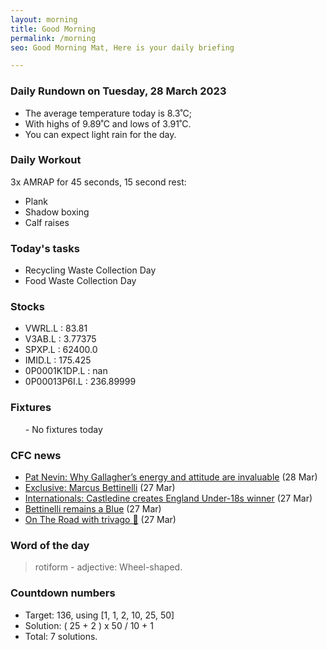```yaml
---
layout: morning
title: Good Morning
permalink: /morning
seo: Good Morning Mat, Here is your daily briefing

---
```


<!-- weather_marker starts -->
### Daily Rundown on Tuesday, 28 March 2023

- The average temperature today is 8.3˚C;
- With highs of 9.89˚C and lows of 3.91˚C.
- You can expect light rain for the day.

<!-- weather_marker ends -->

### Daily Workout
<!-- workout_marker starts -->
3x AMRAP for 45 seconds, 15 second rest:

- Plank
- Shadow boxing
- Calf raises

<!-- workout_marker ends -->

### Today's tasks
<!-- task_marker starts -->
- Recycling Waste Collection Day
- Food Waste Collection Day

<!-- task_marker ends -->

### Stocks

<!-- stocks_marker starts -->

- VWRL.L : 83.81
- V3AB.L : 3.77375
- SPXP.L : 62400.0
- IMID.L : 175.425
- 0P0001K1DP.L : nan
- 0P00013P6I.L : 236.89999

<!-- stocks_marker ends -->

### Fixtures

<!-- sports_marker starts -->

<ul>
- No fixtures today</ul>

<!-- sports_marker ends -->

### CFC news

<!-- cfc_marker starts -->
- [Pat Nevin: Why Gallagher’s energy and attitude are invaluable](https://chelseafc.com/en/news/article/pat-nevin-why-gallaghers-energy-and-attitude-are-invaluable) (28 Mar)
- [Exclusive: Marcus Bettinelli](https://chelseafc.com/en/video/exclusive-marcus-bettinelli-27-03-2023) (27 Mar)
- [Internationals: Castledine creates England Under-18s winner](https://chelseafc.com/en/news/article/internationals-castledine-creates-england-under-18s-winner) (27 Mar)
- [Bettinelli remains a Blue](https://chelseafc.com/en/news/article/bettinelli-remains-a-blue) (27 Mar)
- [On The Road with trivago 🚌](https://chelseafc.com/en/video/gallagher-joins-up-with-aubameyang-on-the-road-with-trivago) (27 Mar)

<!-- cfc_marker ends -->

### Word of the day
<!-- word_marker starts -->

 > rotiform - adjective: Wheel-shaped.

<!-- word_marker ends -->

### Countdown numbers
<!-- game_marker starts -->

- Target: 136, using [1, 1, 2, 10, 25, 50]
- Solution: ( 25 + 2 ) x 50 / 10 + 1
- Total: 7 solutions.

<!-- game_marker ends -->
